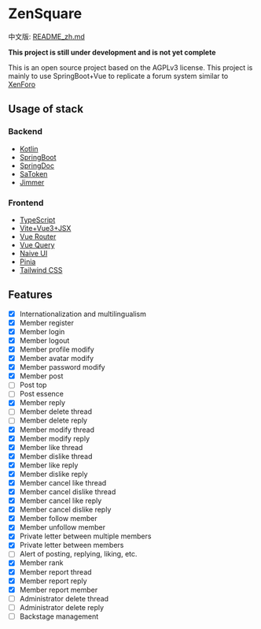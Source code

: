 # ZenSquare

中文版: [README_zh.md](README_zh.md)

**This project is still under development and is not yet complete**

This is an open source project based on the AGPLv3 license. This project is mainly to use SpringBoot+Vue to replicate a
forum system similar to [XenForo](https://xenforo.com/solutions/)

## Usage of stack

### Backend

- [Kotlin](https://kotlinlang.org/)
- [SpringBoot](https://spring.io/projects/spring-boot)
- [SpringDoc](https://springdoc.org/v2)
- [SaToken](https://sa-token.dev33.cn/)
- [Jimmer](https://github.com/babyfish-ct/jimmer)

### Frontend

- [TypeScript](https://www.typescriptlang.org/)
- [Vite+Vue3+JSX](https://vitejs.dev/)
- [Vue Router](https://next.router.vuejs.org/)
- [Vue Query](https://tanstack.com/query/latest)
- [Naive UI](https://www.naiveui.com/)
- [Pinia](https://pinia.vuejs.org/)
- [Tailwind CSS](https://tailwindcss.com/)

## Features

- [x] Internationalization and multilingualism
- [x] Member register
- [x] Member login
- [x] Member logout
- [x] Member profile modify
- [x] Member avatar modify
- [x] Member password modify
- [x] Member post
- [ ] Post top
- [ ] Post essence
- [x] Member reply
- [ ] Member delete thread
- [ ] Member delete reply
- [x] Member modify thread
- [x] Member modify reply
- [x] Member like thread
- [x] Member dislike thread
- [x] Member like reply
- [x] Member dislike reply
- [x] Member cancel like thread
- [x] Member cancel dislike thread
- [x] Member cancel like reply
- [x] Member cancel dislike reply
- [x] Member follow member
- [x] Member unfollow member
- [x] Private letter between multiple members
- [x] Private letter between members
- [ ] Alert of posting, replying, liking, etc.
- [x] Member rank
- [x] Member report thread
- [x] Member report reply
- [x] Member report member
- [ ] Administrator delete thread
- [ ] Administrator delete reply
- [ ] Backstage management
